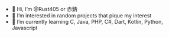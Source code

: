- 👋 Hi, I’m @Rust405 or 赤錆
- 👀 I’m interested in random projects that pique my interest
- 🌱 I’m currently learning C, Java, PHP, C#, Dart, Kotlin, Python, Javascript

<!---
Rust405/Rust405 is a ✨ special ✨ repository because its `README.md` (this file) appears on your GitHub profile.
You can click the Preview link to take a look at your changes.
--->
